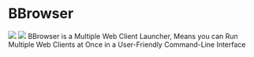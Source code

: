 # BBrowser
<img src="https://img.shields.io/github/stars/PressTpro/BBrowser?label=Repo%20Stars&style=plastic">
<img src="https://img.shields.io/discord/993235176110964826?color=blue&label=Discord&logo=Discord&style=plastic">
BBrowser is a Multiple Web Client Launcher, Means you can Run Multiple Web Clients at Once in a User-Friendly Command-Line Interface
